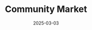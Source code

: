 ---
date: 2025-03-03
draft: false
title: Community Market
eventStart: 2025-12-06T12:00:00
eventEnd: 2025-12-06T15:00:00
venues:
  - Barley Mow
organisers:
  - Barley Mow
  - Oakley Neighbourhood Watch
  - Craft Kits N Bits
---